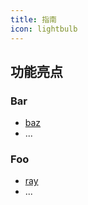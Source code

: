 ```yaml
---
title: 指南
icon: lightbulb
---
```

## 功能亮点

### Bar

- [baz](bar/baz.md)
- ...

### Foo

- [ray](foo/ray.md)
- ...
